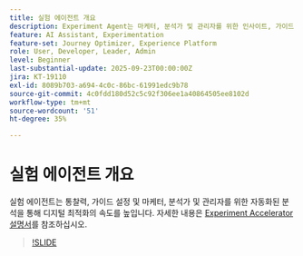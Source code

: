 ```yaml
---
title: 실험 에이전트 개요
description: Experiment Agent는 마케터, 분석가 및 관리자를 위한 인사이트, 가이드 설정, 자동화된 분석을 통해 디지털 최적화 속도를 높입니다.
feature: AI Assistant, Experimentation
feature-set: Journey Optimizer, Experience Platform
role: User, Developer, Leader, Admin
level: Beginner
last-substantial-update: 2025-09-23T00:00:00Z
jira: KT-19110
exl-id: 8089b703-a694-4c0c-86bc-61991edc9b78
source-git-commit: 4c0fdd180d52c5c92f306ee1a40864505ee8102d
workflow-type: tm+mt
source-wordcount: '51'
ht-degree: 35%

---
```


# 실험 에이전트 개요

실험 에이전트는 통찰력, 가이드 설정 및 마케터, 분석가 및 관리자를 위한 자동화된 분석을 통해 디지털 최적화의 속도를 높입니다. 자세한 내용은 [Experiment Accelerator 설명서](https://experienceleague.adobe.com/en/docs/journey-optimizer/using/content-management/content-experiment/experiment/experiment-accelerator)를 참조하십시오.

>[!SLIDE](experimentation-agent-overview)
